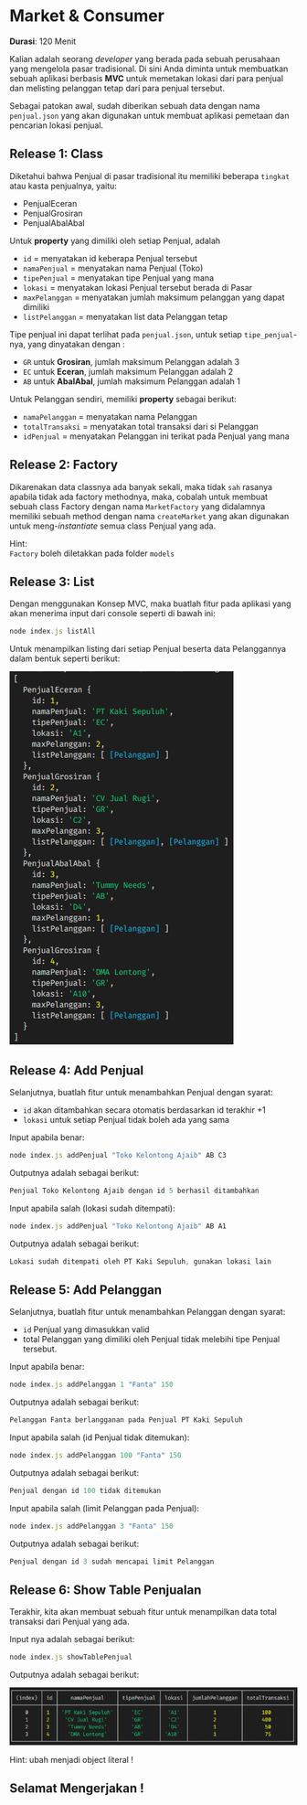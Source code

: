# Market & Consumer

__Durasi__: 120 Menit

Kalian adalah seorang *developer* yang berada pada sebuah perusahaan yang
mengelola pasar tradisional. Di sini Anda diminta untuk membuatkan sebuah
aplikasi berbasis **MVC** untuk memetakan lokasi dari para penjual 
dan melisting pelanggan tetap dari para penjual tersebut.

Sebagai patokan awal, sudah diberikan sebuah data dengan nama `penjual.json` yang
akan digunakan untuk membuat aplikasi pemetaan dan pencarian lokasi penjual.

## Release 1: Class
Diketahui bahwa Penjual di pasar tradisional itu memiliki beberapa `tingkat`
atau kasta penjualnya, yaitu:
- PenjualEceran
- PenjualGrosiran
- PenjualAbalAbal

Untuk **property** yang dimiliki oleh setiap Penjual, adalah
- `id` = menyatakan id keberapa Penjual tersebut
- `namaPenjual` = menyatakan nama Penjual (Toko)
- `tipePenjual` = menyatakan tipe Penjual yang mana
- `lokasi` = menyatakan lokasi Penjual tersebut berada di Pasar
- `maxPelanggan` = menyatakan jumlah maksimum pelanggan yang dapat dimiliki
- `listPelanggan` = menyatakan list data Pelanggan tetap

Tipe penjual ini dapat terlihat pada `penjual.json`, untuk setiap 
`tipe_penjual`-nya, yang dinyatakan dengan :
- `GR` untuk **Grosiran**, jumlah maksimum Pelanggan adalah 3
- `EC` untuk **Eceran**, jumlah maksimum Pelanggan adalah 2
- `AB` untuk **AbalAbal**, jumlah maksimum Pelanggan adalah 1

Untuk Pelanggan sendiri, memiliki **property** sebagai berikut:
- `namaPelanggan` = menyatakan nama Pelanggan
- `totalTransaksi` = menyatakan total transaksi dari si Pelanggan
- `idPenjual` = menyatakan Pelanggan ini terikat pada Penjual yang mana

## Release 2: Factory
Dikarenakan data classnya ada banyak sekali, maka tidak `sah` rasanya apabila
tidak ada factory methodnya, maka, cobalah untuk membuat sebuah class Factory
dengan nama `MarketFactory` yang didalamnya memiliki sebuah method dengan nama
`createMarket` yang akan digunakan untuk meng-*instantiate* semua class 
Penjual yang ada.

Hint:  
`Factory` boleh diletakkan pada folder `models`

## Release 3: List
Dengan menggunakan Konsep MVC, maka buatlah fitur pada aplikasi yang akan 
menerima input dari console seperti di bawah ini:

```javascript
node index.js listAll
```

Untuk menampilkan listing dari setiap Penjual beserta data Pelanggannya dalam
bentuk seperti berikut:

<img src="assets/listall.png">

## Release 4: Add Penjual
Selanjutnya, buatlah fitur untuk menambahkan Penjual dengan syarat:
- `id` akan ditambahkan secara otomatis berdasarkan id terakhir +1
- `lokasi` untuk setiap Penjual tidak boleh ada yang sama

Input apabila benar:
```javascript
node index.js addPenjual "Toko Kelontong Ajaib" AB C3
```

Outputnya adalah sebagai berikut:
```javascript
Penjual Toko Kelontong Ajaib dengan id 5 berhasil ditambahkan
```

Input apabila salah (lokasi sudah ditempati):
```javascript
node index.js addPenjual "Toko Kelontong Ajaib" AB A1
```

Outputnya adalah sebagai berikut:
```javascript
Lokasi sudah ditempati oleh PT Kaki Sepuluh, gunakan lokasi lain
```

## Release 5: Add Pelanggan
Selanjutnya, buatlah fitur untuk menambahkan Pelanggan dengan syarat:
- `id` Penjual yang dimasukkan valid
- total Pelanggan yang dimiliki oleh Penjual tidak melebihi tipe Penjual 
  tersebut.

Input apabila benar:
```javascript
node index.js addPelanggan 1 "Fanta" 150
```

Outputnya adalah sebagai berikut:
```javascript
Pelanggan Fanta berlangganan pada Penjual PT Kaki Sepuluh
```

Input apabila salah (id Penjual tidak ditemukan):
```javascript
node index.js addPelanggan 100 "Fanta" 150
```

Outputnya adalah sebagai berikut:
```javascript
Penjual dengan id 100 tidak ditemukan
```

Input apabila salah (limit Pelanggan pada Penjual):
```javascript
node index.js addPelanggan 3 "Fanta" 150  
```

Outputnya adalah sebagai berikut:
```javascript
Penjual dengan id 3 sudah mencapai limit Pelanggan
```

## Release 6: Show Table Penjualan
Terakhir, kita akan membuat sebuah fitur untuk menampilkan data total transaksi
dari Penjual yang ada.


Input nya adalah sebagai berikut:
```javascript
node index.js showTablePenjual
```

Outputnya adalah sebagai berikut:  

<img src="assets/showtablepenjual.png">

Hint: ubah menjadi object literal !

## Selamat Mengerjakan !